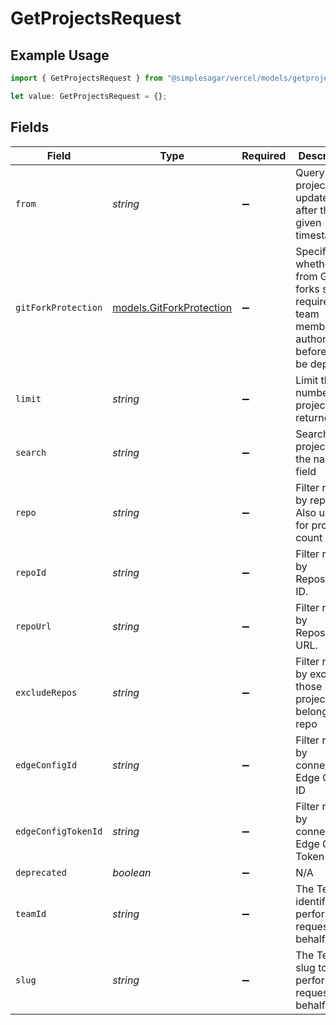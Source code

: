 # GetProjectsRequest

## Example Usage

```typescript
import { GetProjectsRequest } from "@simplesagar/vercel/models/getprojectsop.js";

let value: GetProjectsRequest = {};
```

## Fields

| Field                                                                                                       | Type                                                                                                        | Required                                                                                                    | Description                                                                                                 | Example                                                                                                     |
| ----------------------------------------------------------------------------------------------------------- | ----------------------------------------------------------------------------------------------------------- | ----------------------------------------------------------------------------------------------------------- | ----------------------------------------------------------------------------------------------------------- | ----------------------------------------------------------------------------------------------------------- |
| `from`                                                                                                      | *string*                                                                                                    | :heavy_minus_sign:                                                                                          | Query only projects updated after the given timestamp                                                       |                                                                                                             |
| `gitForkProtection`                                                                                         | [models.GitForkProtection](../models/gitforkprotection.md)                                                  | :heavy_minus_sign:                                                                                          | Specifies whether PRs from Git forks should require a team member's authorization before it can be deployed | 1                                                                                                           |
| `limit`                                                                                                     | *string*                                                                                                    | :heavy_minus_sign:                                                                                          | Limit the number of projects returned                                                                       |                                                                                                             |
| `search`                                                                                                    | *string*                                                                                                    | :heavy_minus_sign:                                                                                          | Search projects by the name field                                                                           |                                                                                                             |
| `repo`                                                                                                      | *string*                                                                                                    | :heavy_minus_sign:                                                                                          | Filter results by repo. Also used for project count                                                         |                                                                                                             |
| `repoId`                                                                                                    | *string*                                                                                                    | :heavy_minus_sign:                                                                                          | Filter results by Repository ID.                                                                            |                                                                                                             |
| `repoUrl`                                                                                                   | *string*                                                                                                    | :heavy_minus_sign:                                                                                          | Filter results by Repository URL.                                                                           | https://github.com/vercel/next.js                                                                           |
| `excludeRepos`                                                                                              | *string*                                                                                                    | :heavy_minus_sign:                                                                                          | Filter results by excluding those projects that belong to a repo                                            |                                                                                                             |
| `edgeConfigId`                                                                                              | *string*                                                                                                    | :heavy_minus_sign:                                                                                          | Filter results by connected Edge Config ID                                                                  |                                                                                                             |
| `edgeConfigTokenId`                                                                                         | *string*                                                                                                    | :heavy_minus_sign:                                                                                          | Filter results by connected Edge Config Token ID                                                            |                                                                                                             |
| `deprecated`                                                                                                | *boolean*                                                                                                   | :heavy_minus_sign:                                                                                          | N/A                                                                                                         |                                                                                                             |
| `teamId`                                                                                                    | *string*                                                                                                    | :heavy_minus_sign:                                                                                          | The Team identifier to perform the request on behalf of.                                                    |                                                                                                             |
| `slug`                                                                                                      | *string*                                                                                                    | :heavy_minus_sign:                                                                                          | The Team slug to perform the request on behalf of.                                                          |                                                                                                             |